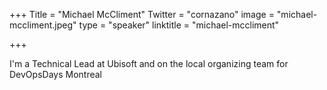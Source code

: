 +++
Title = "Michael McCliment"
Twitter = "cornazano"
image = "michael-mccliment.jpeg"
type = "speaker"
linktitle = "michael-mccliment"

+++

I'm a Technical Lead at Ubisoft and on the local organizing team for DevOpsDays Montreal
